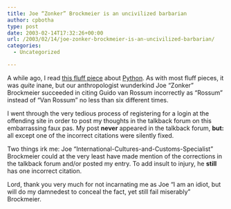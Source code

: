 ```yaml
---
title: Joe “Zonker” Brockmeier is an uncivilized barbarian
author: cpbotha
type: post
date: 2003-02-14T17:32:26+00:00
url: /2003/02/14/joe-zonker-brockmeier-is-an-uncivilized-barbarian/
categories:
  - Uncategorized

---
```

A while ago, I read [this fluff piece][1] about [Python][2]. As with most fluff pieces, it was _quite_ inane, but our anthropologist wunderkind Joe &#8220;Zonker&#8221; Brockmeier succeeded in citing Guido van Rossum incorrectly as &#8220;Rossum&#8221; instead of &#8220;Van Rossum&#8221; no less than six different times.

I went through the very tedious process of registering for a login at the offending site in order to post my thoughts in the talkback forum on this embarrassing faux pas. My post **never** appeared in the talkback forum, **but:** all except one of the incorrect citations were silently fixed.

Two things irk me: Joe &#8220;International-Cultures-and-Customs-Specialist&#8221; Brockmeier could at the very least have made mention of the corrections in the talkback forum and/or posted my entry. To add insult to injury, he **still** has one incorrect citation.

Lord, thank you very much for not incarnating me as Joe &#8220;I am an idiot, but will do my damnedest to conceal the fact, yet still fail miserably&#8221; Brockmeier.

 [1]: http://www.newsfactor.com/perl/story/20645.html
 [2]: http://www.python.org/